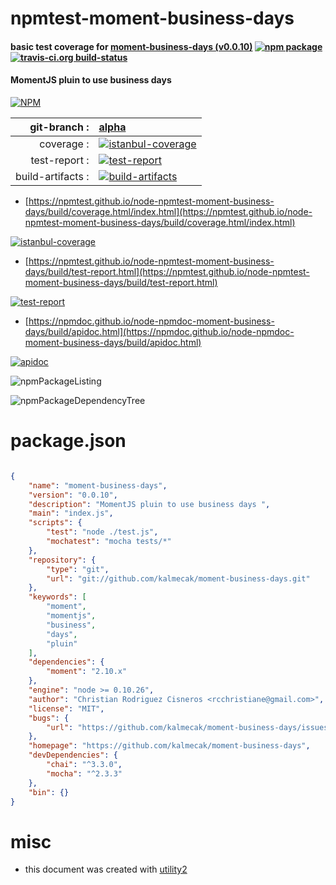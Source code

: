 # npmtest-moment-business-days

#### basic test coverage for  [moment-business-days (v0.0.10)](https://github.com/kalmecak/moment-business-days)  [![npm package](https://img.shields.io/npm/v/npmtest-moment-business-days.svg?style=flat-square)](https://www.npmjs.org/package/npmtest-moment-business-days) [![travis-ci.org build-status](https://api.travis-ci.org/npmtest/node-npmtest-moment-business-days.svg)](https://travis-ci.org/npmtest/node-npmtest-moment-business-days)

#### MomentJS pluin to use business days

[![NPM](https://nodei.co/npm/moment-business-days.png?downloads=true&downloadRank=true&stars=true)](https://www.npmjs.com/package/moment-business-days)

| git-branch : | [alpha](https://github.com/npmtest/node-npmtest-moment-business-days/tree/alpha)|
|--:|:--|
| coverage : | [![istanbul-coverage](https://npmtest.github.io/node-npmtest-moment-business-days/build/coverage.badge.svg)](https://npmtest.github.io/node-npmtest-moment-business-days/build/coverage.html/index.html)|
| test-report : | [![test-report](https://npmtest.github.io/node-npmtest-moment-business-days/build/test-report.badge.svg)](https://npmtest.github.io/node-npmtest-moment-business-days/build/test-report.html)|
| build-artifacts : | [![build-artifacts](https://npmtest.github.io/node-npmtest-moment-business-days/glyphicons_144_folder_open.png)](https://github.com/npmtest/node-npmtest-moment-business-days/tree/gh-pages/build)|

- [https://npmtest.github.io/node-npmtest-moment-business-days/build/coverage.html/index.html](https://npmtest.github.io/node-npmtest-moment-business-days/build/coverage.html/index.html)

[![istanbul-coverage](https://npmtest.github.io/node-npmtest-moment-business-days/build/screenCapture.buildCi.browser.%252Ftmp%252Fbuild%252Fcoverage.lib.html.png)](https://npmtest.github.io/node-npmtest-moment-business-days/build/coverage.html/index.html)

- [https://npmtest.github.io/node-npmtest-moment-business-days/build/test-report.html](https://npmtest.github.io/node-npmtest-moment-business-days/build/test-report.html)

[![test-report](https://npmtest.github.io/node-npmtest-moment-business-days/build/screenCapture.buildCi.browser.%252Ftmp%252Fbuild%252Ftest-report.html.png)](https://npmtest.github.io/node-npmtest-moment-business-days/build/test-report.html)

- [https://npmdoc.github.io/node-npmdoc-moment-business-days/build/apidoc.html](https://npmdoc.github.io/node-npmdoc-moment-business-days/build/apidoc.html)

[![apidoc](https://npmdoc.github.io/node-npmdoc-moment-business-days/build/screenCapture.buildCi.browser.%252Ftmp%252Fbuild%252Fapidoc.html.png)](https://npmdoc.github.io/node-npmdoc-moment-business-days/build/apidoc.html)

![npmPackageListing](https://npmtest.github.io/node-npmtest-moment-business-days/build/screenCapture.npmPackageListing.svg)

![npmPackageDependencyTree](https://npmtest.github.io/node-npmtest-moment-business-days/build/screenCapture.npmPackageDependencyTree.svg)



# package.json

```json

{
    "name": "moment-business-days",
    "version": "0.0.10",
    "description": "MomentJS pluin to use business days ",
    "main": "index.js",
    "scripts": {
        "test": "node ./test.js",
        "mochatest": "mocha tests/*"
    },
    "repository": {
        "type": "git",
        "url": "git://github.com/kalmecak/moment-business-days.git"
    },
    "keywords": [
        "moment",
        "momentjs",
        "business",
        "days",
        "pluin"
    ],
    "dependencies": {
        "moment": "2.10.x"
    },
    "engine": "node >= 0.10.26",
    "author": "Christian Rodriguez Cisneros <rcchristiane@gmail.com>",
    "license": "MIT",
    "bugs": {
        "url": "https://github.com/kalmecak/moment-business-days/issues"
    },
    "homepage": "https://github.com/kalmecak/moment-business-days",
    "devDependencies": {
        "chai": "^3.3.0",
        "mocha": "^2.3.3"
    },
    "bin": {}
}
```



# misc
- this document was created with [utility2](https://github.com/kaizhu256/node-utility2)
